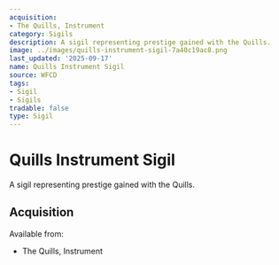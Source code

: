 ```yaml
---
acquisition:
- The Quills, Instrument
category: Sigils
description: A sigil representing prestige gained with the Quills.
image: ../images/quills-instrument-sigil-7a40c19ac8.png
last_updated: '2025-09-17'
name: Quills Instrument Sigil
source: WFCD
tags:
- Sigil
- Sigils
tradable: false
type: Sigil
---
```


# Quills Instrument Sigil

A sigil representing prestige gained with the Quills.

## Acquisition

Available from:
- The Quills, Instrument

